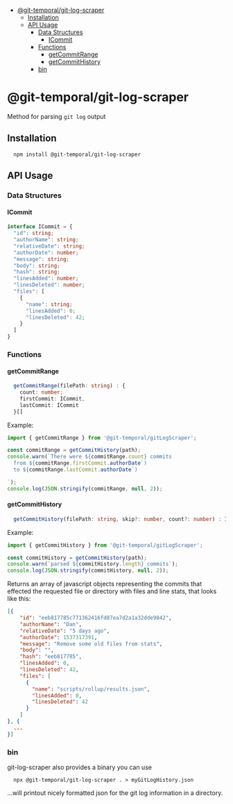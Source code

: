 <!-- START doctoc generated TOC please keep comment here to allow auto update -->
<!-- DON'T EDIT THIS SECTION, INSTEAD RE-RUN doctoc TO UPDATE -->

- [@git-temporal/git-log-scraper](#git-temporalgit-log-scraper)
  - [Installation](#installation)
  - [API Usage](#api-usage)
    - [Data Structures](#data-structures)
      - [ICommit](#icommit)
    - [Functions](#functions)
      - [getCommitRange](#getcommitrange)
      - [getCommitHistory](#getcommithistory)
    - [bin](#bin)

<!-- END doctoc generated TOC please keep comment here to allow auto update -->

# @git-temporal/git-log-scraper

Method for parsing `git log` output

## Installation

```
  npm install @git-temporal/git-log-scraper
```

## API Usage

### Data Structures

#### ICommit

```typescript
interface ICommit = {
  "id": string;
  "authorName": string;
  "relativeDate": string;
  "authorDate": number;
  "message": string;
  "body": string;
  "hash": string;
  "linesAdded": number;
  "linesDeleted": number;
  "files": [
    {
      "name": string;
      "linesAdded": 0;
      "linesDeleted": 42;
    }
  ]
}
```

### Functions

#### getCommitRange

```typescript
  getCommitRange(filePath: string) : {
    count: number;
    firstCommit: ICommit,
    lastCommit: ICommit
  }[]
```

Example:

```javascript
import { getCommitRange } from '@git-temporal/gitLogScraper';

const commitRange = getCommitHistory(path);
console.warn(`There were ${commitRange.count} commits
  from ${commitRange.firstCommit.authorDate`)
  to ${commitRange.lastCommit.authorDate`)

`);
console.log(JSON.stringify(commitRange, null, 2));
```

#### getCommitHistory

```typescript
  getCommitHistory(filePath: string, skip?: number, count?: number) : ICommit[]
```

Example:

```javascript
import { getCommitHistory } from '@git-temporal/gitLogScraper';

const commitHistory = getCommitHistory(path);
console.warn(`parsed ${commitHistory.length} commits`);
console.log(JSON.stringify(commitHistory, null, 2));
```

Returns an array of javascript objects representing the commits that effected the requested file
or directory with files and line stats, that looks like this:

```json
[{
    "id": "eeb817785c771362416fd87ea7d2a1a32dde9842",
    "authorName": "Dan",
    "relativeDate": "5 days ago",
    "authorDate": 1537317391,
    "message": "Remove some old files from stats",
    "body": "",
    "hash": "eeb817785",
    "linesAdded": 0,
    "linesDeleted": 42,
    "files": [
      {
        "name": "scripts/rollup/results.json",
        "linesAdded": 0,
        "linesDeleted": 42
      }
    ]
}, {
  ...
}]
```

### bin

git-log-scraper also provides a binary you can use

```
  npx @git-temporal/git-log-scraper . > myGitLogHistory.json
```

...will printout nicely formatted json for the git log information in a directory.
